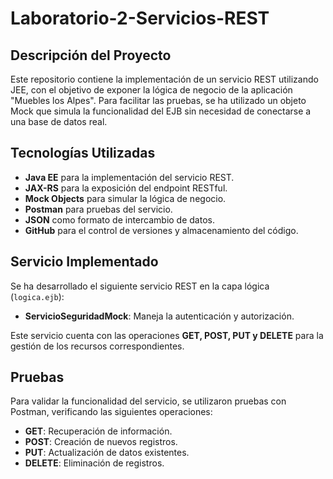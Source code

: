 # Laboratorio-2-Servicios-REST

## Descripción del Proyecto
Este repositorio contiene la implementación de un servicio REST utilizando JEE, con el objetivo de exponer la lógica de negocio de la aplicación "Muebles los Alpes". Para facilitar las pruebas, se ha utilizado un objeto Mock que simula la funcionalidad del EJB sin necesidad de conectarse a una base de datos real.

## Tecnologías Utilizadas
- **Java EE** para la implementación del servicio REST.
- **JAX-RS** para la exposición del endpoint RESTful.
- **Mock Objects** para simular la lógica de negocio.
- **Postman** para pruebas del servicio.
- **JSON** como formato de intercambio de datos.
- **GitHub** para el control de versiones y almacenamiento del código.

## Servicio Implementado
Se ha desarrollado el siguiente servicio REST en la capa lógica (`logica.ejb`):

- **ServicioSeguridadMock**: Maneja la autenticación y autorización.

Este servicio cuenta con las operaciones **GET, POST, PUT y DELETE** para la gestión de los recursos correspondientes.

## Pruebas
Para validar la funcionalidad del servicio, se utilizaron pruebas con Postman, verificando las siguientes operaciones:
- **GET**: Recuperación de información.
- **POST**: Creación de nuevos registros.
- **PUT**: Actualización de datos existentes.
- **DELETE**: Eliminación de registros.

